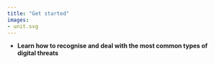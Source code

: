 ```yaml
---
title: "Get started"
images:
- unit.svg
---
```

- __Learn how to recognise and deal with the most common types of digital threats__
